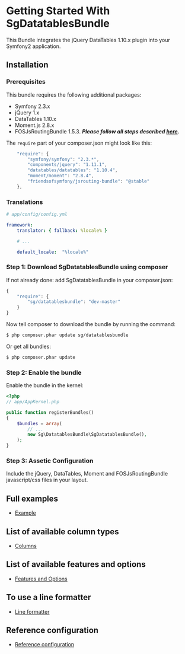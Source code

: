 # Getting Started With SgDatatablesBundle

This Bundle integrates the jQuery DataTables 1.10.x plugin into your Symfony2 application.

## Installation

### Prerequisites

This bundle requires the following additional packages:

* Symfony 2.3.x
* jQuery 1.x
* DataTables 1.10.x
* Moment.js 2.8.x
* FOSJsRoutingBundle 1.5.3. ***Please follow all steps described [here](https://github.com/FriendsOfSymfony/FOSJsRoutingBundle/blob/master/Resources/doc/index.md).***

The `require` part of your composer.json might look like this:

```js
    "require": {
        "symfony/symfony": "2.3.*",
        "components/jquery": "1.11.1",
        "datatables/datatables": "1.10.4",
        "moment/moment": "2.8.4",
        "friendsofsymfony/jsrouting-bundle": "@stable"
    },
```

### Translations

``` yaml
# app/config/config.yml

framework:
    translator: { fallback: %locale% }

    # ...

    default_locale:  "%locale%"
```

### Step 1: Download SgDatatablesBundle using composer

If not already done: add SgDatatablesBundle in your composer.json:

```js
{
    "require": {
        "sg/datatablesbundle": "dev-master"
    }
}
```

Now tell composer to download the bundle by running the command:

``` bash
$ php composer.phar update sg/datatablesbundle
```

Or get all bundles:

``` bash
$ php composer.phar update
```

### Step 2: Enable the bundle

Enable the bundle in the kernel:

``` php
<?php
// app/AppKernel.php

public function registerBundles()
{
    $bundles = array(
        // ...
        new Sg\DatatablesBundle\SgDatatablesBundle(),
    );
}
```

### Step 3: Assetic Configuration

Include the jQuery, DataTables, Moment and FOSJsRoutingBundle javascript/css files in your layout.

## Full examples

- [Example](./example.md)

## List of available column types

- [Columns](./columns.md)

## List of available features and options

- [Features and Options](./options.md)

## To use a line formatter

- [Line formatter](./lineFormatter.md)

## Reference configuration

- [Reference configuration](./configuration.md)
